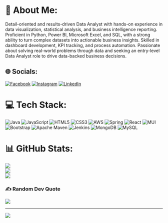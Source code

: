 # 💫 About Me:
 Detail-oriented and results-driven Data Analyst with hands-on experience in data visualization, statistical analysis, and business intelligence reporting. Proficient in Python, Power BI, Microsoft Excel, and SQL, with a strong ability to turn complex datasets into actionable business insights. Skilled in dashboard development, KPI tracking, and process automation. Passionate about solving real-world problems through data and seeking an entry-level Data Analyst role to drive data-backed business decisions.


## 🌐 Socials:
[![Facebook](https://img.shields.io/badge/Facebook-%231877F2.svg?logo=Facebook&logoColor=white)](https://facebook.com/Rushikes.S.J.Official) [![Instagram](https://img.shields.io/badge/Instagram-%23E4405F.svg?logo=Instagram&logoColor=white)](https://instagram.com/i.am.rushikesh.jadhav) [![LinkedIn](https://img.shields.io/badge/LinkedIn-%230077B5.svg?logo=linkedin&logoColor=white)](https://linkedin.com/in/Rushikeshjadhavofficial) 

# 💻 Tech Stack:
![Java](https://img.shields.io/badge/java-%23ED8B00.svg?style=for-the-badge&logo=openjdk&logoColor=white) ![JavaScript](https://img.shields.io/badge/javascript-%23323330.svg?style=for-the-badge&logo=javascript&logoColor=%23F7DF1E) ![HTML5](https://img.shields.io/badge/html5-%23E34F26.svg?style=for-the-badge&logo=html5&logoColor=white) ![CSS3](https://img.shields.io/badge/css3-%231572B6.svg?style=for-the-badge&logo=css3&logoColor=white) ![AWS](https://img.shields.io/badge/AWS-%23FF9900.svg?style=for-the-badge&logo=amazon-aws&logoColor=white) ![Spring](https://img.shields.io/badge/spring-%236DB33F.svg?style=for-the-badge&logo=spring&logoColor=white) ![React](https://img.shields.io/badge/react-%2320232a.svg?style=for-the-badge&logo=react&logoColor=%2361DAFB) ![MUI](https://img.shields.io/badge/MUI-%230081CB.svg?style=for-the-badge&logo=mui&logoColor=white) ![Bootstrap](https://img.shields.io/badge/bootstrap-%238511FA.svg?style=for-the-badge&logo=bootstrap&logoColor=white) ![Apache Maven](https://img.shields.io/badge/Apache%20Maven-C71A36?style=for-the-badge&logo=Apache%20Maven&logoColor=white) ![Jenkins](https://img.shields.io/badge/jenkins-%232C5263.svg?style=for-the-badge&logo=jenkins&logoColor=white) ![MongoDB](https://img.shields.io/badge/MongoDB-%234ea94b.svg?style=for-the-badge&logo=mongodb&logoColor=white) ![MySQL](https://img.shields.io/badge/mysql-%2300000f.svg?style=for-the-badge&logo=mysql&logoColor=white)
# 📊 GitHub Stats:
![](https://github-readme-stats.vercel.app/api?username=RushikeshSJ&theme=jolly&hide_border=false&include_all_commits=false&count_private=false)<br/>
![](https://github-readme-streak-stats.herokuapp.com/?user=RushikeshSJ&theme=jolly&hide_border=false)<br/>
![](https://github-readme-stats.vercel.app/api/top-langs/?username=RushikeshSJ&theme=jolly&hide_border=false&include_all_commits=false&count_private=false&layout=compact)

### ✍️ Random Dev Quote
![](https://quotes-github-readme.vercel.app/api?type=horizontal&theme=radical)

---
[![](https://visitcount.itsvg.in/api?id=RushikeshSJ&icon=0&color=0)](https://visitcount.itsvg.in)

<!-- Proudly created with GPRM ( https://gprm.itsvg.in ) -->
